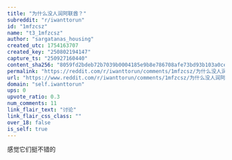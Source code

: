 ```yaml
---
title: "为什么没人润阿联酋？"
subreddit: "r/iwanttorun"
id: "1mfzcsz"
name: "t3_1mfzcsz"
author: "sargatanas_housing"
created_utc: 1754163707
created_key: "250802194147"
capture_ts: "250927160440"
content_sha256: "8059fd2bdeb72b7039b0004185e9b8e786708afe73bd93b103a0cebf76e866f7"
permalink: "https://reddit.com/r/iwanttorun/comments/1mfzcsz/为什么没人润阿联酋/"
url: "https://www.reddit.com/r/iwanttorun/comments/1mfzcsz/为什么没人润阿联酋/"
domain: "self.iwanttorun"
ups: 0
upvote_ratio: 0.3
num_comments: 11
link_flair_text: "讨论"
link_flair_css_class: ""
over_18: false
is_self: true
---
```


感觉它们挺不错的
